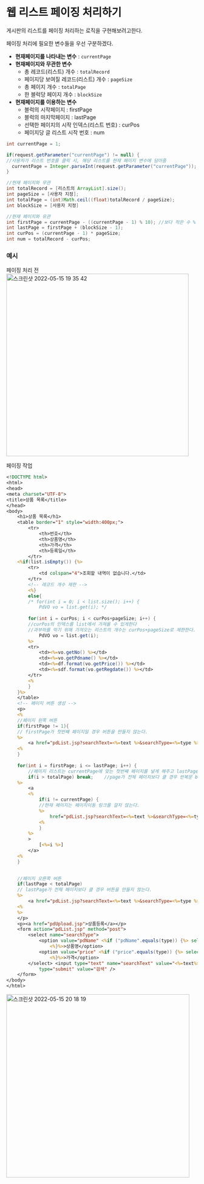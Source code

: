 # 웹 리스트 페이징 처리하기
게시판의 리스트를 페이징 처리하는 로직을 구현해보려고한다.

페이징 처리에 필요한 변수들을 우선 구분하겠다.
- **현재페이지를 나타내는 변수** : ```currentPage```
- **현재페이지와 무관한 변수**
  - 총 레코드(리스트) 개수 : ```totalRecord```
  - 페이지당 보여질 레코드(리스트) 개수 : ```pageSize```
  - 총 페이지 개수 : ```totalPage```
  - 한 블럭당 페이지 개수 : ```blockSize```
- **현재페이지를 이용하는 변수**
  - 블럭의 시작페이지 : firstPage
  - 블럭의 마지막페이지 : lastPage
  - 선택한 페이지의 시작 인덱스(리스트 번호) : curPos
  - 페이지당 글 리스트 시작 번호 : num

```java
int currentPage = 1;

if(request.getParameter("currentPage") != null) { 
//사용자가 리스트 번호를 클릭 시, 해당 리스트를 현재 페이지 변수에 담아줌
  currentPage = Integer.parseInt(request.getParameter("currentPage"));
}

//현재 페이지와 무관
int totalRecord = [리스트의 ArrayList].size();
int pageSize = [사용자 지정];
int totalPage = (int)Math.ceil((float)totalRecord / pageSize);
int blockSize = [사용자 지정]

//현재 페이지와 유관
int firstPage = currentPage - ((currentPage - 1) % 10); //보다 작은 수 % 보다 큰 수 = 보다 작은 수
int lastPage = firstPage + (blockSize - 1);
int curPos = (currentPage - 1) * pageSize;
int num = totalRecord - curPos;
```

### 예시
페이징 처리 전 <br>
<img width="480" alt="스크린샷 2022-05-15 19 35 42" src="https://user-images.githubusercontent.com/88151484/168468524-17acc97e-6a02-4ca3-84c6-f31ef53c7471.png">

페이징 작업
```jsp
<!DOCTYPE html>
<html>
<head>
<meta charset="UTF-8">
<title>상품 목록</title>
</head>
<body>
	<h1>상품 목록</h1> 
	<table border="1" style="width:400px;">
		<tr>
			<th>번호</th>
			<th>상품명</th>
			<th>가격</th>
			<th>등록일</th>
		</tr>
	<%if(list.isEmpty()) {%>
		<tr>
			<td colspan="4">조회할 내역이 없습니다.</td>	
		</tr>
		<!-- 레코드 개수 제한 -->
		<%} 
		else{
		/* for(int i = 0; i < list.size(); i++) {
			PdVO vo = list.get(i); */
				
		for(int i = curPos; i < curPos+pageSize; i++) {	
		//curPos의 인덱스를 list에서 가져올 수 있게한다	.
		//과부하를 막기 위해 가져오는 리스트의 개수는 curPos+pageSize로 제한한다.
			PdVO vo = list.get(i);
		%>
		<tr>
			<td><%=vo.getNo() %></td>
			<td><%=vo.getPdname() %></td>
			<td><%=df.format(vo.getPrice()) %></td>
			<td><%=sdf.format(vo.getRegdate()) %></td>
		</tr>
		<%
		}
	}%>
	</table>
	<!-- 페이지 버튼 생성 -->
	<p>
	<%
	//페이지 왼쪽 버튼
	if(firstPage != 1){
	// firstPage가 첫번째 페이지일 경우 버튼을 만들지 않는다.
	%>	
		<a href="pdList.jsp?searchText=<%=text %>&searchType=<%=type %>&currentPage=<%=firstPage-1 %>">◀</a>
	<%
	}
	
	for(int i = firstPage; i <= lastPage; i++) {
		//페이지 리스트는 currentPage에 맞는 첫번째 페이지를 넣게 해주고 lastPage만큼 반복한다.
		if(i > totalPage) break;	//page가 전체 페이지보다 클 경우 반복문 break
	%>
		<a 
		<%
			if(i != currentPage) {
			//현재 페이지는 페이지이동 링크를 걸지 않는다.
			%>
				href="pdList.jsp?searchText=<%=text %>&searchType=<%=type %>&currentPage=<%=i %>"
			<%
			}
		%>
		>
			[<%=i %>]
		</a>
	<%	
	}
	

	//페이지 오른쪽 버튼
	if(lastPage < totalPage)
	// lastPage가 전체 페이지보다 클 경우 버튼을 만들지 않는다.
	%>	
		<a href="pdList.jsp?searchText=<%=text %>&searchType=<%=type %>&currentPage=<%=lastPage+1 %>">►</a>
	<%
	%>
	</p>
	<p><a href="pdUpload.jsp">상품등록</a></p>
	<form action="pdList.jsp" method="post">
		<select name="searchType">
			<option value="pdName" <%if ("pdName".equals(type)) {%> selected
				<%}%>>상품명</option>
			<option value="price" <%if ("price".equals(type)) {%> selected
				<%}%>>가격</option>
		</select> <input type="text" name="searchText" value="<%=text%>" /> <input
			type="submit" value="검색" />
	</form>
</body>
</html>
```

<img width="482" alt="스크린샷 2022-05-15 20 18 19" src="https://user-images.githubusercontent.com/88151484/168470034-5f564d04-6b50-4ab3-bf3a-69c66f1fd931.png">
